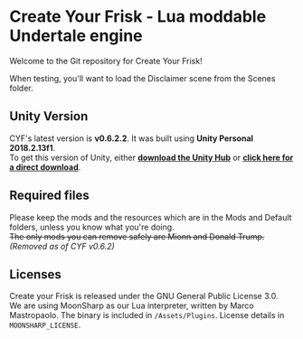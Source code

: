 # Create Your Frisk - Lua moddable Undertale engine

Welcome to the Git repository for Create Your Frisk!

When testing, you'll want to load the Disclaimer scene from the Scenes folder.

## Unity Version

CYF's latest version is **v0.6.2.2**. It was built using **Unity Personal 2018.2.13f1**.  
To get this version of Unity, either [**download the Unity Hub**](https://unity3d.com/get-unity/download) or
[**click here for a direct download**](https://netstorage.unity3d.com/unity/83fbdcd35118/UnityDownloadAssistant-2018.2.13f1.exe).

## Required files

Please keep the mods and the resources which are in the Mods and Default folders, unless you know what you're doing.  
~~The only mods you can remove safely are Mionn and Donald Trump.~~ *(Removed as of CYF v0.6.2)*

## Licenses

Create your Frisk is released under the GNU General Public License 3.0.  
We are using MoonSharp as our Lua interpreter, written by Marco Mastropaolo. The binary is included in `/Assets/Plugins`. License details in `MOONSHARP_LICENSE`.